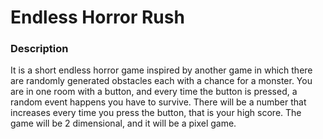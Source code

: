 # Endless Horror Rush
<h3>Description</h3>
It is a short endless horror game inspired by another game in which there are randomly generated obstacles each with a chance for a monster. You are in one room with a button, and every time the button is pressed, a random event happens you have to survive. There will be a number that increases every time you press the button, that is your high score.
The game will be 2 dimensional, and it will be a pixel game.

